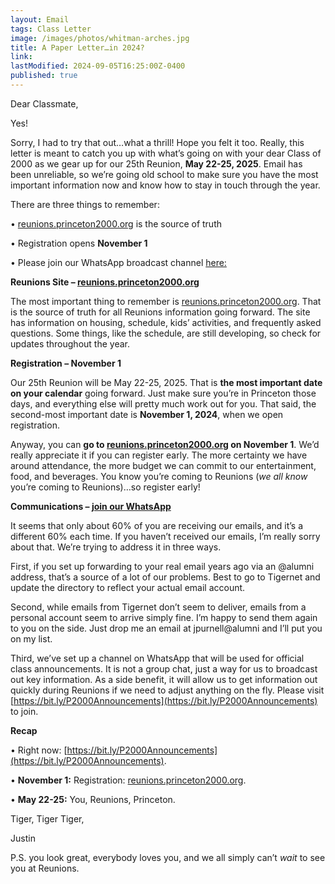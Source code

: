 ```yaml
---
layout: Email
tags: Class Letter
image: /images/photos/whitman-arches.jpg
title: A Paper Letter…in 2024?
link: 
lastModified: 2024-09-05T16:25:00Z-0400
published: true
---
```

Dear Classmate,

Yes!

Sorry, I had to try that out…what a thrill! Hope you felt it too. Really, this letter is meant to catch you up with what’s going on with your dear Class of 2000 as we gear up for our 25th Reunion, **May 22-25, 2025**. Email has been unreliable, so we’re going old school to make sure you have the most important information now and know how to stay in touch through the year.

There are three things to remember:

•	[reunions.princeton2000.org](https://reunions.princeton2000.org) is the source of truth

•	Registration opens **November 1**

•	Please join our WhatsApp broadcast channel [here:](https://bit.ly/P2000Announcements)

**Reunions Site – [reunions.princeton2000.org](https://reunions.princeton2000.org)**

The most important thing to remember is [reunions.princeton2000.org](https://reunions.princeton2000.org). That is the source of truth for all Reunions information going forward. The site has information on housing, schedule, kids’ activities, and frequently asked questions. Some things, like the schedule, are still developing, so check for updates throughout the year.

**Registration – November 1**

Our 25th Reunion will be May 22-25, 2025. That is **the most important date on your calendar** going forward. Just make sure you’re in Princeton those days, and everything else will pretty much work out for you. That said, the second-most important date is **November 1, 2024**, when we open registration.

Anyway, you can **go to [reunions.princeton2000.org](https://reunions.princeton2000.org) on November 1**. We’d really appreciate it if you can register early. The more certainty we have around attendance, the more budget we can commit to our entertainment, food, and beverages. You know you’re coming to Reunions (*we all know* you’re coming to Reunions)…so register early!

**Communications – [join our WhatsApp](https://bit.ly/P2000Announcements)**

It seems that only about 60% of you are receiving our emails, and it’s a different 60% each time. If you haven’t received our emails, I’m really sorry about that. We’re trying to address it in three ways.

First, if you set up forwarding to your real email years ago via an @alumni address, that’s a source of a lot of our problems. Best to go to Tigernet and update the directory to reflect your actual email account.

Second, while emails from Tigernet don’t seem to deliver, emails from a personal account seem to arrive simply fine. I’m happy to send them again to you on the side. Just drop me an email at jpurnell@alumni and I’ll put you on my list. 

Third, we’ve set up a channel on WhatsApp that will be used for official class announcements. It is not a group chat, just a way for us to broadcast out key information. As a side benefit, it will allow us to get information out quickly during Reunions if we need to adjust anything on the fly. Please  visit [https://bit.ly/P2000Announcements](https://bit.ly/P2000Announcements) to join.

**Recap**

•	Right now: [https://bit.ly/P2000Announcements](https://bit.ly/P2000Announcements).

•	**November 1:** Registration: [reunions.princeton2000.org](https://reunions.princeton2000.org).

•	**May 22-25:** You, Reunions, Princeton.

Tiger, Tiger Tiger,

Justin

P.S. you look great, everybody loves you, and we all simply can’t *wait* to see you at Reunions.
